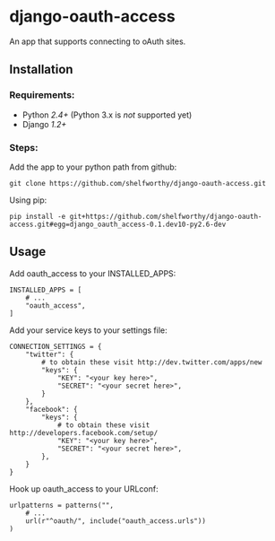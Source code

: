 django-oauth-access
===================

An app that supports connecting to oAuth sites.

Installation
------------

### Requirements:

* Python *2.4+* (Python 3.x is *not* supported yet)
* Django *1.2+*

### Steps:

Add the app to your python path from github:

	git clone https://github.com/shelfworthy/django-oauth-access.git

Using pip:

	pip install -e git+https://github.com/shelfworthy/django-oauth-access.git#egg=django_oauth_access-0.1.dev10-py2.6-dev

Usage
-----

Add oauth_access to your INSTALLED_APPS:

	INSTALLED_APPS = [
	    # ...
	    "oauth_access",
	]

Add your service keys to your settings file:

	CONNECTION_SETTINGS = {
	    "twitter": {
	        # to obtain these visit http://dev.twitter.com/apps/new
	        "keys": {
	            "KEY": "<your key here>",
	            "SECRET": "<your secret here>",
	        }
	    },
	    "facebook": {
	        "keys": {
	            # to obtain these visit http://developers.facebook.com/setup/
	            "KEY": "<your key here>",
	            "SECRET": "<your secret here>",
	        },
	    }
	}

Hook up oauth_access to your URLconf:

	urlpatterns = patterns("",
	    # ...
	    url(r"^oauth/", include("oauth_access.urls"))
	)